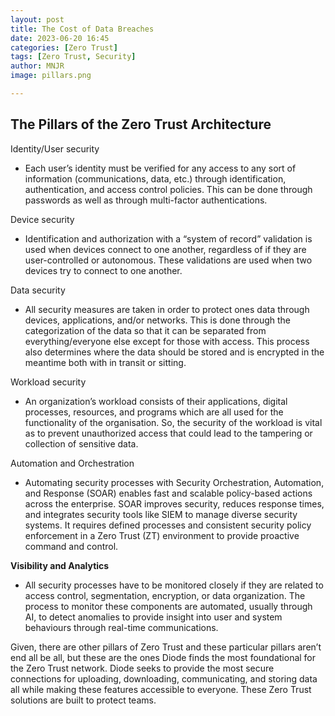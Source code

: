 ```yaml
---
layout: post
title: The Cost of Data Breaches 
date: 2023-06-20 16:45
categories: [Zero Trust]
tags: [Zero Trust, Security]
author: MNJR
image: pillars.png

---
```

## The Pillars of the Zero Trust Architecture

Identity/User security 

*   Each user’s identity must be verified for any access to any sort of information (communications, data, etc.) through identification, authentication, and access control policies. This can be done through passwords as well as through multi-factor authentications.

Device security 

*   Identification and authorization with a “system of record” validation is used when devices connect to one another, regardless of if they are user-controlled or autonomous. These validations are used when two devices try to connect to one another.

Data security

*   All security measures are taken in order to protect ones data through devices, applications, and/or networks. This is done through the categorization of the data so that it can be separated from everything/everyone else except for those with access. This process also determines where the data should be stored and is encrypted in the meantime both with in transit or sitting.

Workload security

*   An organization’s workload consists of their applications, digital processes, resources, and programs which are all used for the functionality of the organisation. So, the security of the workload is vital as to prevent unauthorized access that could lead to the tampering or collection of sensitive data.

Automation and Orchestration

*   Automating security processes with Security Orchestration, Automation, and Response (SOAR) enables fast and scalable policy-based actions across the enterprise. SOAR improves security, reduces response times, and integrates security tools like SIEM to manage diverse security systems. It requires defined processes and consistent security policy enforcement in a Zero Trust (ZT) environment to provide proactive command and control.

**Visibility and Analytics**

*   All security processes have to be monitored closely if they are related to access control, segmentation, encryption, or data organization. The process to monitor these components are automated, usually through AI, to detect anomalies to provide insight into user and system behaviours through real-time communications.

Given, there are other pillars of Zero Trust and these particular pillars aren’t end all be all, but these are the ones Diode finds the most foundational for the Zero Trust network. Diode seeks to provide the most secure connections for uploading, downloading, communicating, and storing data all while making these features accessible to everyone. These Zero Trust solutions are built to protect teams.

